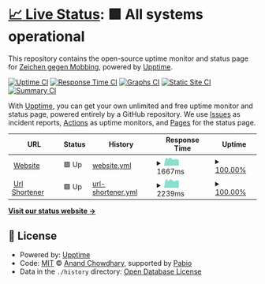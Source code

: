 # [📈 Live Status](https://status.z-g-m.de): <!--live status--> **🟩 All systems operational**

This repository contains the open-source uptime monitor and status page for [Zeichen gegen Mobbing](https://zeichen-gegen-mobbing.de), powered by [Upptime](https://github.com/upptime/upptime).

[![Uptime CI](https://github.com/Zeichen-gegen-Mobbing/upptime/workflows/Uptime%20CI/badge.svg)](https://github.com/Zeichen-gegen-Mobbing/upptime/actions?query=workflow%3A%22Uptime+CI%22)
[![Response Time CI](https://github.com/Zeichen-gegen-Mobbing/upptime/workflows/Response%20Time%20CI/badge.svg)](https://github.com/Zeichen-gegen-Mobbing/upptime/actions?query=workflow%3A%22Response+Time+CI%22)
[![Graphs CI](https://github.com/Zeichen-gegen-Mobbing/upptime/workflows/Graphs%20CI/badge.svg)](https://github.com/Zeichen-gegen-Mobbing/upptime/actions?query=workflow%3A%22Graphs+CI%22)
[![Static Site CI](https://github.com/Zeichen-gegen-Mobbing/upptime/workflows/Static%20Site%20CI/badge.svg)](https://github.com/Zeichen-gegen-Mobbing/upptime/actions?query=workflow%3A%22Static+Site+CI%22)
[![Summary CI](https://github.com/Zeichen-gegen-Mobbing/upptime/workflows/Summary%20CI/badge.svg)](https://github.com/Zeichen-gegen-Mobbing/upptime/actions?query=workflow%3A%22Summary+CI%22)

With [Upptime](https://upptime.js.org), you can get your own unlimited and free uptime monitor and status page, powered entirely by a GitHub repository. We use [Issues](https://github.com/Zeichen-gegen-Mobbing/upptime/issues) as incident reports, [Actions](https://github.com/Zeichen-gegen-Mobbing/upptime/actions) as uptime monitors, and [Pages](https://status.z-g-m.de) for the status page.

<!--start: status pages-->
<!-- This summary is generated by Upptime (https://github.com/upptime/upptime) -->
<!-- Do not edit this manually, your changes will be overwritten -->
<!-- prettier-ignore -->
| URL | Status | History | Response Time | Uptime |
| --- | ------ | ------- | ------------- | ------ |
| <img alt="" src="https://icons.duckduckgo.com/ip3/zeichen-gegen-mobbing.de.ico" height="13"> [Website](https://zeichen-gegen-mobbing.de) | 🟩 Up | [website.yml](https://github.com/Zeichen-gegen-Mobbing/upptime/commits/HEAD/history/website.yml) | <details><summary><img alt="Response time graph" src="./graphs/website/response-time-week.png" height="20"> 1667ms</summary><br><a href="https://status.z-g-m.de/history/website"><img alt="Response time 1577" src="https://img.shields.io/endpoint?url=https%3A%2F%2Fraw.githubusercontent.com%2FZeichen-gegen-Mobbing%2Fupptime%2FHEAD%2Fapi%2Fwebsite%2Fresponse-time.json"></a><br><a href="https://status.z-g-m.de/history/website"><img alt="24-hour response time 1409" src="https://img.shields.io/endpoint?url=https%3A%2F%2Fraw.githubusercontent.com%2FZeichen-gegen-Mobbing%2Fupptime%2FHEAD%2Fapi%2Fwebsite%2Fresponse-time-day.json"></a><br><a href="https://status.z-g-m.de/history/website"><img alt="7-day response time 1667" src="https://img.shields.io/endpoint?url=https%3A%2F%2Fraw.githubusercontent.com%2FZeichen-gegen-Mobbing%2Fupptime%2FHEAD%2Fapi%2Fwebsite%2Fresponse-time-week.json"></a><br><a href="https://status.z-g-m.de/history/website"><img alt="30-day response time 1689" src="https://img.shields.io/endpoint?url=https%3A%2F%2Fraw.githubusercontent.com%2FZeichen-gegen-Mobbing%2Fupptime%2FHEAD%2Fapi%2Fwebsite%2Fresponse-time-month.json"></a><br><a href="https://status.z-g-m.de/history/website"><img alt="1-year response time 1577" src="https://img.shields.io/endpoint?url=https%3A%2F%2Fraw.githubusercontent.com%2FZeichen-gegen-Mobbing%2Fupptime%2FHEAD%2Fapi%2Fwebsite%2Fresponse-time-year.json"></a></details> | <details><summary><a href="https://status.z-g-m.de/history/website">100.00%</a></summary><a href="https://status.z-g-m.de/history/website"><img alt="All-time uptime 99.99%" src="https://img.shields.io/endpoint?url=https%3A%2F%2Fraw.githubusercontent.com%2FZeichen-gegen-Mobbing%2Fupptime%2FHEAD%2Fapi%2Fwebsite%2Fuptime.json"></a><br><a href="https://status.z-g-m.de/history/website"><img alt="24-hour uptime 100.00%" src="https://img.shields.io/endpoint?url=https%3A%2F%2Fraw.githubusercontent.com%2FZeichen-gegen-Mobbing%2Fupptime%2FHEAD%2Fapi%2Fwebsite%2Fuptime-day.json"></a><br><a href="https://status.z-g-m.de/history/website"><img alt="7-day uptime 100.00%" src="https://img.shields.io/endpoint?url=https%3A%2F%2Fraw.githubusercontent.com%2FZeichen-gegen-Mobbing%2Fupptime%2FHEAD%2Fapi%2Fwebsite%2Fuptime-week.json"></a><br><a href="https://status.z-g-m.de/history/website"><img alt="30-day uptime 100.00%" src="https://img.shields.io/endpoint?url=https%3A%2F%2Fraw.githubusercontent.com%2FZeichen-gegen-Mobbing%2Fupptime%2FHEAD%2Fapi%2Fwebsite%2Fuptime-month.json"></a><br><a href="https://status.z-g-m.de/history/website"><img alt="1-year uptime 99.99%" src="https://img.shields.io/endpoint?url=https%3A%2F%2Fraw.githubusercontent.com%2FZeichen-gegen-Mobbing%2Fupptime%2FHEAD%2Fapi%2Fwebsite%2Fuptime-year.json"></a></details>
| <img alt="" src="https://icons.duckduckgo.com/ip3/z-g-m.de.ico" height="13"> [Url Shortener](https://z-g-m.de/spenden) | 🟩 Up | [url-shortener.yml](https://github.com/Zeichen-gegen-Mobbing/upptime/commits/HEAD/history/url-shortener.yml) | <details><summary><img alt="Response time graph" src="./graphs/url-shortener/response-time-week.png" height="20"> 2239ms</summary><br><a href="https://status.z-g-m.de/history/url-shortener"><img alt="Response time 2173" src="https://img.shields.io/endpoint?url=https%3A%2F%2Fraw.githubusercontent.com%2FZeichen-gegen-Mobbing%2Fupptime%2FHEAD%2Fapi%2Furl-shortener%2Fresponse-time.json"></a><br><a href="https://status.z-g-m.de/history/url-shortener"><img alt="24-hour response time 2044" src="https://img.shields.io/endpoint?url=https%3A%2F%2Fraw.githubusercontent.com%2FZeichen-gegen-Mobbing%2Fupptime%2FHEAD%2Fapi%2Furl-shortener%2Fresponse-time-day.json"></a><br><a href="https://status.z-g-m.de/history/url-shortener"><img alt="7-day response time 2239" src="https://img.shields.io/endpoint?url=https%3A%2F%2Fraw.githubusercontent.com%2FZeichen-gegen-Mobbing%2Fupptime%2FHEAD%2Fapi%2Furl-shortener%2Fresponse-time-week.json"></a><br><a href="https://status.z-g-m.de/history/url-shortener"><img alt="30-day response time 2322" src="https://img.shields.io/endpoint?url=https%3A%2F%2Fraw.githubusercontent.com%2FZeichen-gegen-Mobbing%2Fupptime%2FHEAD%2Fapi%2Furl-shortener%2Fresponse-time-month.json"></a><br><a href="https://status.z-g-m.de/history/url-shortener"><img alt="1-year response time 2173" src="https://img.shields.io/endpoint?url=https%3A%2F%2Fraw.githubusercontent.com%2FZeichen-gegen-Mobbing%2Fupptime%2FHEAD%2Fapi%2Furl-shortener%2Fresponse-time-year.json"></a></details> | <details><summary><a href="https://status.z-g-m.de/history/url-shortener">100.00%</a></summary><a href="https://status.z-g-m.de/history/url-shortener"><img alt="All-time uptime 99.86%" src="https://img.shields.io/endpoint?url=https%3A%2F%2Fraw.githubusercontent.com%2FZeichen-gegen-Mobbing%2Fupptime%2FHEAD%2Fapi%2Furl-shortener%2Fuptime.json"></a><br><a href="https://status.z-g-m.de/history/url-shortener"><img alt="24-hour uptime 100.00%" src="https://img.shields.io/endpoint?url=https%3A%2F%2Fraw.githubusercontent.com%2FZeichen-gegen-Mobbing%2Fupptime%2FHEAD%2Fapi%2Furl-shortener%2Fuptime-day.json"></a><br><a href="https://status.z-g-m.de/history/url-shortener"><img alt="7-day uptime 100.00%" src="https://img.shields.io/endpoint?url=https%3A%2F%2Fraw.githubusercontent.com%2FZeichen-gegen-Mobbing%2Fupptime%2FHEAD%2Fapi%2Furl-shortener%2Fuptime-week.json"></a><br><a href="https://status.z-g-m.de/history/url-shortener"><img alt="30-day uptime 100.00%" src="https://img.shields.io/endpoint?url=https%3A%2F%2Fraw.githubusercontent.com%2FZeichen-gegen-Mobbing%2Fupptime%2FHEAD%2Fapi%2Furl-shortener%2Fuptime-month.json"></a><br><a href="https://status.z-g-m.de/history/url-shortener"><img alt="1-year uptime 99.86%" src="https://img.shields.io/endpoint?url=https%3A%2F%2Fraw.githubusercontent.com%2FZeichen-gegen-Mobbing%2Fupptime%2FHEAD%2Fapi%2Furl-shortener%2Fuptime-year.json"></a></details>

<!--end: status pages-->

[**Visit our status website →**](https://status.z-g-m.de)

## 📄 License

- Powered by: [Upptime](https://github.com/upptime/upptime)
- Code: [MIT](./LICENSE) © [Anand Chowdhary](https://anandchowdhary.com), supported by [Pabio](https://pabio.com)
- Data in the `./history` directory: [Open Database License](https://opendatacommons.org/licenses/odbl/1-0/)
